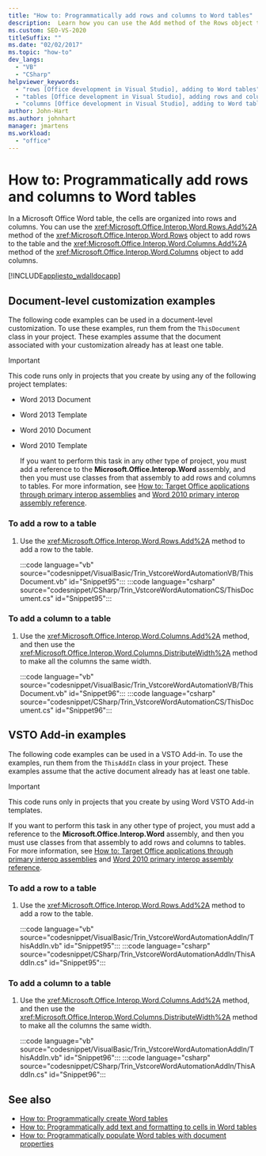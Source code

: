 ```yaml
---
title: "How to: Programmatically add rows and columns to Word tables"
description:  Learn how you can use the Add method of the Rows object to add rows to the table. You can also use the Add method of the Columns object to add columns.
ms.custom: SEO-VS-2020
titleSuffix: ""
ms.date: "02/02/2017"
ms.topic: "how-to"
dev_langs:
  - "VB"
  - "CSharp"
helpviewer_keywords:
  - "rows [Office development in Visual Studio], adding to Word tables"
  - "tables [Office development in Visual Studio], adding rows and columns"
  - "columns [Office development in Visual Studio], adding to Word tables"
author: John-Hart
ms.author: johnhart
manager: jmartens
ms.workload:
  - "office"
---
```

# How to: Programmatically add rows and columns to Word tables
  In a Microsoft Office Word table, the cells are organized into rows and columns. You can use the <xref:Microsoft.Office.Interop.Word.Rows.Add%2A> method of the <xref:Microsoft.Office.Interop.Word.Rows> object to add rows to the table and the <xref:Microsoft.Office.Interop.Word.Columns.Add%2A> method of the <xref:Microsoft.Office.Interop.Word.Columns> object to add columns.

 [!INCLUDE[appliesto_wdalldocapp](includes/appliesto-wdalldocapp-md.md)]

## Document-level customization examples
 The following code examples can be used in a document-level customization. To use these examples, run them from the `ThisDocument` class in your project. These examples assume that the document associated with your customization already has at least one table.

> [!IMPORTANT]
> This code runs only in projects that you create by using any of the following project templates:
>
> - Word 2013 Document
> - Word 2013 Template
> - Word 2010 Document
> - Word 2010 Template
>
>   If you want to perform this task in any other type of project, you must add a reference to the **Microsoft.Office.Interop.Word** assembly, and then you must use classes from that assembly to add rows and columns to tables. For more information, see [How to: Target Office applications through primary interop assemblies](how-to-target-office-applications-through-primary-interop-assemblies.md) and [Word 2010 primary interop assembly reference](office-primary-interop-assemblies.md).

### To add a row to a table

1. Use the <xref:Microsoft.Office.Interop.Word.Rows.Add%2A> method to add a row to the table.

     :::code language="vb" source="codesnippet/VisualBasic/Trin_VstcoreWordAutomationVB/ThisDocument.vb" id="Snippet95":::
     :::code language="csharp" source="codesnippet/CSharp/Trin_VstcoreWordAutomationCS/ThisDocument.cs" id="Snippet95":::

### To add a column to a table

1. Use the <xref:Microsoft.Office.Interop.Word.Columns.Add%2A> method, and then use the <xref:Microsoft.Office.Interop.Word.Columns.DistributeWidth%2A> method to make all the columns the same width.

     :::code language="vb" source="codesnippet/VisualBasic/Trin_VstcoreWordAutomationVB/ThisDocument.vb" id="Snippet96":::
     :::code language="csharp" source="codesnippet/CSharp/Trin_VstcoreWordAutomationCS/ThisDocument.cs" id="Snippet96":::

## VSTO Add-in examples
 The following code examples can be used in a VSTO Add-in. To use the examples, run them from the `ThisAddIn` class in your project. These examples assume that the active document already has at least one table.

> [!IMPORTANT]
> This code runs only in projects that you create by using Word VSTO Add-in templates.
>
> If you want to perform this task in any other type of project, you must add a reference to the **Microsoft.Office.Interop.Word** assembly, and then you must use classes from that assembly to add rows and columns to tables. For more information, see [How to: Target Office applications through primary interop assemblies](how-to-target-office-applications-through-primary-interop-assemblies.md) and [Word 2010 primary interop assembly reference](office-primary-interop-assemblies.md).

### To add a row to a table

1. Use the <xref:Microsoft.Office.Interop.Word.Rows.Add%2A> method to add a row to the table.

     :::code language="vb" source="codesnippet/VisualBasic/Trin_VstcoreWordAutomationAddIn/ThisAddIn.vb" id="Snippet95":::
     :::code language="csharp" source="codesnippet/CSharp/Trin_VstcoreWordAutomationAddIn/ThisAddIn.cs" id="Snippet95":::

### To add a column to a table

1. Use the <xref:Microsoft.Office.Interop.Word.Columns.Add%2A> method, and then use the <xref:Microsoft.Office.Interop.Word.Columns.DistributeWidth%2A> method to make all the columns the same width.

     :::code language="vb" source="codesnippet/VisualBasic/Trin_VstcoreWordAutomationAddIn/ThisAddIn.vb" id="Snippet96":::
     :::code language="csharp" source="codesnippet/CSharp/Trin_VstcoreWordAutomationAddIn/ThisAddIn.cs" id="Snippet96":::

## See also
- [How to: Programmatically create Word tables](how-to-programmatically-create-word-tables.md)
- [How to: Programmatically add text and formatting to cells in Word tables](how-to-programmatically-add-text-and-formatting-to-cells-in-word-tables.md)
- [How to: Programmatically populate Word tables with document properties](how-to-programmatically-populate-word-tables-with-document-properties.md)
